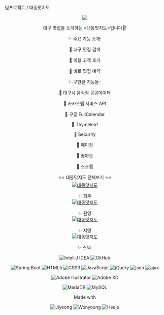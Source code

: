 팀프로젝트 / 대동맛지도

<div align='center'>

<img src="https://capsule-render.vercel.app/api?type=wave&color=auto&height=300&section=header&text=Taste%20Map&fontSize=90" />

대구 맛집을 소개하는 <대동맛지도>입니다👋!
<br/>

✨ 주요 기능 소개:
<p>📍 대구 맛집 검색</p>
<p>📍 이용 고객 후기 </p>
<p>📍 바로 맛집 예약 </p>


✨ 구현된 기능들 : 
  <p>📍 대구시 음식점 공공데이터</p>
  <p>📍 카카오맵 서비스 API</p>
  <p>📍 구글 FullCalendar</p>
  <p>📍 Thymeleaf</p>
  <p>📍 Security</p>
  <p>📍 페이징</p>
  <p>📍 좋아요</p>
  <p>📍 스크랩</p>
  
  
  ⭐️⭐️ 대동맛지도 전체보기 ⭐️⭐️
  <br/>
[![대동맛지도](http://img.youtube.com/vi/lDCScEG4CmI/0.jpg)](https://youtu.be/lDCScEG4CmI&t=450s) 
  <br/>
  
  
  
  ✨ 희주
  <br/>
 [![대동맛지도](http://img.youtube.com/vi/8QwYkgwhgJI/0.jpg)](https://youtu.be/8QwYkgwhgJI&t=3s)
  <br/>
  
  

  
  
  ✨ 원영
  <br/>
   [![대동맛지도](http://img.youtube.com/vi/O_1mAbmjWPQ/0.jpg)](https://youtu.be/O_1mAbmjWPQ&t=14s)
  <br/>
  
  
  
  
  ✨ 지영
  <br/>
   [![대동맛지도](http://img.youtube.com/vi/BiRncrvYHsw/0.jpg)](https://youtu.be/BiRncrvYHsw&t=1s)
  <br/>
  
  
  
✨ 스택:

![IntelliJ IDEA](https://img.shields.io/badge/IntelliJIDEA-000000.svg?style=for-the-badge&logo=intellij-idea&logoColor=#DE3163)
![GitHub](https://img.shields.io/badge/github-%23121011.svg?style=for-the-badge&logo=github&logoColor=white)

![Spring Boot](https://img.shields.io/badge/Spring_Boot-F2F4F9?style=for-the-badge&logo=spring-boot)
![HTML5](https://img.shields.io/badge/html5-%23E34F26.svg?style=for-the-badge&logo=html5&logoColor=white)
![CSS3](https://img.shields.io/badge/css3-%231572B6.svg?style=for-the-badge&logo=css3&logoColor=white)
![JavaScript](https://img.shields.io/badge/javascript-%23323330.svg?style=for-the-badge&logo=javascript&logoColor=%23F7DF1E)
![jQuery](https://img.shields.io/badge/jquery-%230769AD.svg?style=for-the-badge&logo=jquery&logoColor=white)
![json](https://img.shields.io/badge/json-5E5C5C?style=for-the-badge&logo=json&logoColor=white)
![ajax](https://img.shields.io/badge/Ajax-DFFF00?style=for-the-badge&logo=javascript&logoColor=white)

![Adobe Illustrator](https://img.shields.io/badge/adobeillustrator-%23FF9A00.svg?style=for-the-badge&logo=adobeillustrator&logoColor=white)
![Adobe XD](https://img.shields.io/badge/Adobe%20XD-470137?style=for-the-badge&logo=Adobe%20XD&logoColor=#FF61F6)

![MariaDB](https://img.shields.io/badge/MariaDB-003545?style=for-the-badge&logo=mariadb&logoColor=white)
![MySQL](https://img.shields.io/badge/mysql-%2300f.svg?style=for-the-badge&logo=mysql&logoColor=white)

Made with

![Jiyeong](https://img.shields.io/badge/Jiyeong-CCCCFF?style=for-the-badge&logo=github&logoColor=white&link=https://github.com/Jiyeong-github)
![Wonyoung](https://img.shields.io/badge/Wongyoung-6495ED?style=for-the-badge&logo=github&logoColor=white&link=https://github.com/AnWonYoung)
![Heeju](https://img.shields.io/badge/Heeju-40E0D0?style=for-the-badge&logo=github&logoColor=white&link=https://github.com/HEEJU-a)
  
</div>
